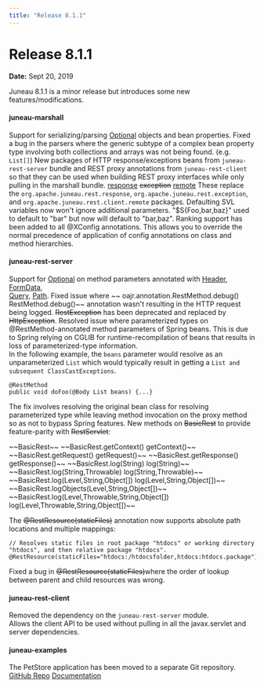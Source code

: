 ```yaml
---
title: "Release 8.1.1"
---
```


# Release 8.1.1

**Date:** Sept 20, 2019

Juneau 8.1.1 is a minor release but introduces some new features/modifications.

#### juneau-marshall

Support for serializing/parsing [Optional]({{API_DOCS}}/java/util/Optional.html) objects and bean properties.
Fixed a bug in the parsers where the generic subtype of a complex bean property type involving both collections and arrays
was not being found.  (e.g. `List[]`)
New packages of HTTP response/exceptions beans from `juneau-rest-server` bundle and REST proxy annotations from `juneau-rest-client` 
so that they can be used when building REST proxy interfaces while only pulling in the marshall bundle.
[response]({{API_DOCS}}/org/apache/juneau/http/response.html)
~~exception~~
[remote]({{API_DOCS}}/org/apache/juneau/http/remote.html)
These replace the `org.apache.juneau.rest.response`, `org.apache.juneau.rest.exception`, and `org.apache.juneau.rest.client.remote` packages.
Defaulting SVL variables now won't ignore additional parameters.
"$S\{Foo,bar,baz\}" used to default to "bar" but now will default to "bar,baz".
Ranking support has been added to all @XConfig annotations.
This allows you to override the normal precedence of application of config annotations on class and method hierarchies.

#### juneau-rest-server

Support for [Optional]({{API_DOCS}}/java/util/Optional.html) on method parameters annotated with [Header]({{API_DOCS}}/org/apache/juneau/http/annotation/Header.html), [FormData]({{API_DOCS}}/org/apache/juneau/http/annotation/FormData.html),  
[Query]({{API_DOCS}}/org/apache/juneau/http/annotation/Query.html), [Path]({{API_DOCS}}/org/apache/juneau/http/annotation/Path.html).
Fixed issue where ~~ oajr.annotation.RestMethod.debug() RestMethod.debug()~~ annotation wasn't resulting
in the HTTP request being logged.
~~RestException~~ has been deprecated and replaced by ~~HttpException~~.
Resolved issue where parameterized types on @RestMethod-annotated method parameters of Spring beans.
This is due to Spring relying on CGLIB for runtime-recompilation of beans that results in loss of parameterized-type
information.  
In the following example, the `beans` parameter would resolve as an unparameterized `List`
which would typically result in getting a `List and subsequent ClassCastExceptions`.   

```text
@RestMethod
public void doFoo(@Body List beans) {...}
```

The fix involves resolving the original bean class for resolving parameterized type while leaving
method invocation on the proxy method so as not to bypass Spring features.
New methods on ~~BasicRest~~ to provide feature-parity with ~~RestServlet~~:

<tree>
<node-0><java-class>~~BasicRest~~</java-class></node-0>
<node-1><javac-method>~~BasicRest.getContext() getContext()~~</javac-method></node-1>
<node-1><javac-method>~~BasicRest.getRequest() getRequest()~~</javac-method></node-1>
<node-1><javac-method>~~BasicRest.getResponse() getResponse()~~</javac-method></node-1>
<node-1><javac-method>~~BasicRest.log(String) log(String)~~</javac-method></node-1>
<node-1><javac-method>~~BasicRest.log(String,Throwable) log(String,Throwable)~~</javac-method></node-1>
<node-1><javac-method>~~BasicRest.log(Level,String,Object[]) log(Level,String,Object[])~~</javac-method></node-1>
<node-1><javac-method>~~BasicRest.logObjects(Level,String,Object[])~~</javac-method></node-1>
<node-1><javac-method>~~BasicRest.log(Level,Throwable,String,Object[]) log(Level,Throwable,String,Object[])~~</javac-method></node-1>
</tree>

The ~~@RestResource(staticFiles)~~ annotation now supports absolute path locations and multiple mappings:

```text
// Resolves static files in root package "htdocs" or working directory "htdocs", and then relative package "htdocs".
@RestResource(staticFiles="htdocs:/htdocsfolder,htdocs:htdocs.package")
```

Fixed a bug in ~~@RestResource(staticFiles)~~where the order of lookup between parent and child resources
was wrong.

#### juneau-rest-client

Removed the dependency on the `juneau-rest-server` module.  
Allows the client API to be used without pulling in all the javax.servlet and server dependencies.

#### juneau-examples

The PetStore application has been moved to a separate Git repository.
[GitHub Repo](https://github.com/apache/juneau-petstore)
[Documentation](http://juneau.apache.org/index.html#petstore.html)
